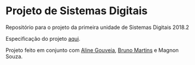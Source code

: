 ﻿  # Projeto de Sistemas Digitais
Repositório para o projeto da primeira unidade de Sistemas Digitais 2018.2 

Especificação do projeto [aqui](https://github.com/irixs/projetop/blob/master/Descricao%20do%20Projeto.pdf).

Projeto feito em conjunto com [Aline Gouveia](https://github.com/alinemtg), [Bruno Martins](https://github.com/ytuik) e Magnon Souza.
